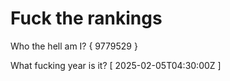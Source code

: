 # Fuck the rankings

Who the hell am I?
{ 9779529 }

What fucking year is it?
[ 2025-02-05T04:30:00Z ]
